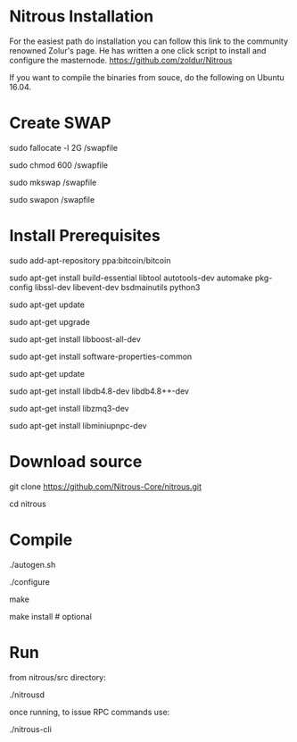# Nitrous Installation

For the easiest path do installation you can follow this link to the community renowned Zolur's page.  He has written a one click script to install and configure the masternode.
https://github.com/zoldur/Nitrous

If you want to compile the binaries from souce, do the following on Ubuntu 16.04.

# Create SWAP

sudo fallocate -l 2G /swapfile


sudo chmod 600 /swapfile

sudo mkswap /swapfile

sudo swapon /swapfile


# Install Prerequisites

sudo add-apt-repository ppa:bitcoin/bitcoin

sudo apt-get install build-essential libtool autotools-dev automake pkg-config libssl-dev libevent-dev bsdmainutils python3

sudo apt-get update

sudo apt-get upgrade

sudo apt-get install libboost-all-dev

sudo apt-get install software-properties-common

sudo apt-get update

sudo apt-get install libdb4.8-dev libdb4.8++-dev

sudo apt-get install libzmq3-dev

sudo apt-get install libminiupnpc-dev


# Download source

git clone https://github.com/Nitrous-Core/nitrous.git

cd nitrous


# Compile

./autogen.sh

./configure

make

make install # optional


# Run

from nitrous/src directory:

./nitrousd

once running, to issue RPC commands use:

./nitrous-cli <command>
